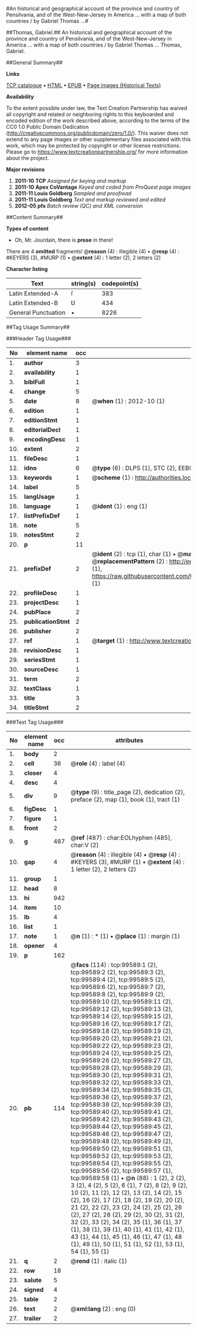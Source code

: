 #An historical and geographical account of the province and country of Pensilvania, and of the West-New-Jersey in America ... with a map of both countries / by Gabriel Thomas ...#

##Thomas, Gabriel.##
An historical and geographical account of the province and country of Pensilvania, and of the West-New-Jersey in America ... with a map of both countries / by Gabriel Thomas ...
Thomas, Gabriel.

##General Summary##

**Links**

[TCP catalogue](http://www.ota.ox.ac.uk/tcp/)  • 
[HTML](http://tei.it.ox.ac.uk/tcp/Texts-HTML/free/A64/A64548.html)  • 
[EPUB](http://tei.it.ox.ac.uk/tcp/Texts-EPUB/free/A64/A64548.epub) • 
[Page images (Historical Texts)](https://historicaltexts.jisc.ac.uk/eebo-13447651e)

**Availability**

To the extent possible under law, the Text Creation Partnership has waived all copyright and related or neighboring rights to this keyboarded and encoded edition of the work described above, according to the terms of the CC0 1.0 Public Domain Dedication (http://creativecommons.org/publicdomain/zero/1.0/). This waiver does not extend to any page images or other supplementary files associated with this work, which may be protected by copyright or other license restrictions. Please go to https://www.textcreationpartnership.org/ for more information about the project.

**Major revisions**

1. __2011-10__ __TCP__ *Assigned for keying and markup*
1. __2011-10__ __Apex CoVantage__ *Keyed and coded from ProQuest page images*
1. __2011-11__ __Louis Goldberg__ *Sampled and proofread*
1. __2011-11__ __Louis Goldberg__ *Text and markup reviewed and edited*
1. __2012-05__ __pfs__ *Batch review (QC) and XML conversion*

##Content Summary##

**Types of content**

  * Oh, Mr. Jourdain, there is **prose** in there!

There are 4 **omitted** fragments! 
 @__reason__ (4) : illegible (4)  •  @__resp__ (4) : #KEYERS (3), #MURP (1)  •  @__extent__ (4) : 1 letter (2), 2 letters (2)

**Character listing**


|Text|string(s)|codepoint(s)|
|---|---|---|
|Latin Extended-A|ſ|383|
|Latin Extended-B|Ʋ|434|
|General Punctuation|•|8226|

##Tag Usage Summary##

###Header Tag Usage###

|No|element name|occ|attributes|
|---|---|---|---|
|1.|__author__|3||
|2.|__availability__|1||
|3.|__biblFull__|1||
|4.|__change__|5||
|5.|__date__|8| @__when__ (1) : 2012-10 (1)|
|6.|__edition__|1||
|7.|__editionStmt__|1||
|8.|__editorialDecl__|1||
|9.|__encodingDesc__|1||
|10.|__extent__|2||
|11.|__fileDesc__|1||
|12.|__idno__|6| @__type__ (6) : DLPS (1), STC (2), EEBO-CITATION (1), OCLC (1), VID (1)|
|13.|__keywords__|1| @__scheme__ (1) : http://authorities.loc.gov/ (1)|
|14.|__label__|5||
|15.|__langUsage__|1||
|16.|__language__|1| @__ident__ (1) : eng (1)|
|17.|__listPrefixDef__|1||
|18.|__note__|5||
|19.|__notesStmt__|2||
|20.|__p__|11||
|21.|__prefixDef__|2| @__ident__ (2) : tcp (1), char (1)  •  @__matchPattern__ (2) : ([0-9\-]+):([0-9IVX]+) (1), (.+) (1)  •  @__replacementPattern__ (2) : http://eebo.chadwyck.com/downloadtiff?vid=$1&page=$2 (1), https://raw.githubusercontent.com/textcreationpartnership/Texts/master/tcpchars.xml#$1 (1)|
|22.|__profileDesc__|1||
|23.|__projectDesc__|1||
|24.|__pubPlace__|2||
|25.|__publicationStmt__|2||
|26.|__publisher__|2||
|27.|__ref__|1| @__target__ (1) : http://www.textcreationpartnership.org/docs/. (1)|
|28.|__revisionDesc__|1||
|29.|__seriesStmt__|1||
|30.|__sourceDesc__|1||
|31.|__term__|2||
|32.|__textClass__|1||
|33.|__title__|3||
|34.|__titleStmt__|2||


###Text Tag Usage###

|No|element name|occ|attributes|
|---|---|---|---|
|1.|__body__|2||
|2.|__cell__|36| @__role__ (4) : label (4)|
|3.|__closer__|4||
|4.|__desc__|4||
|5.|__div__|9| @__type__ (9) : title_page (2), dedication (2), preface (2), map (1), book (1), tract (1)|
|6.|__figDesc__|1||
|7.|__figure__|1||
|8.|__front__|2||
|9.|__g__|487| @__ref__ (487) : char:EOLhyphen (485), char:V (2)|
|10.|__gap__|4| @__reason__ (4) : illegible (4)  •  @__resp__ (4) : #KEYERS (3), #MURP (1)  •  @__extent__ (4) : 1 letter (2), 2 letters (2)|
|11.|__group__|1||
|12.|__head__|8||
|13.|__hi__|942||
|14.|__item__|10||
|15.|__lb__|4||
|16.|__list__|1||
|17.|__note__|1| @__n__ (1) : * (1)  •  @__place__ (1) : margin (1)|
|18.|__opener__|4||
|19.|__p__|162||
|20.|__pb__|114| @__facs__ (114) : tcp:99589:1 (2), tcp:99589:2 (2), tcp:99589:3 (2), tcp:99589:4 (2), tcp:99589:5 (2), tcp:99589:6 (2), tcp:99589:7 (2), tcp:99589:8 (2), tcp:99589:9 (2), tcp:99589:10 (2), tcp:99589:11 (2), tcp:99589:12 (2), tcp:99589:13 (2), tcp:99589:14 (2), tcp:99589:15 (2), tcp:99589:16 (2), tcp:99589:17 (2), tcp:99589:18 (2), tcp:99589:19 (2), tcp:99589:20 (2), tcp:99589:21 (2), tcp:99589:22 (2), tcp:99589:23 (2), tcp:99589:24 (2), tcp:99589:25 (2), tcp:99589:26 (2), tcp:99589:27 (2), tcp:99589:28 (2), tcp:99589:29 (2), tcp:99589:30 (2), tcp:99589:31 (2), tcp:99589:32 (2), tcp:99589:33 (2), tcp:99589:34 (2), tcp:99589:35 (2), tcp:99589:36 (2), tcp:99589:37 (2), tcp:99589:38 (2), tcp:99589:39 (2), tcp:99589:40 (2), tcp:99589:41 (2), tcp:99589:42 (2), tcp:99589:43 (2), tcp:99589:44 (2), tcp:99589:45 (2), tcp:99589:46 (2), tcp:99589:47 (2), tcp:99589:48 (2), tcp:99589:49 (2), tcp:99589:50 (2), tcp:99589:51 (2), tcp:99589:52 (2), tcp:99589:53 (2), tcp:99589:54 (2), tcp:99589:55 (2), tcp:99589:56 (2), tcp:99589:57 (1), tcp:99589:58 (1)  •  @__n__ (88) : 1 (2), 2 (2), 3 (2), 4 (2), 5 (2), 6 (1), 7 (2), 8 (2), 9 (2), 10 (2), 11 (2), 12 (2), 13 (2), 14 (2), 15 (2), 16 (2), 17 (2), 18 (2), 19 (2), 20 (2), 21 (2), 22 (2), 23 (2), 24 (2), 25 (2), 26 (2), 27 (2), 28 (2), 29 (2), 30 (2), 31 (2), 32 (2), 33 (2), 34 (2), 35 (1), 36 (1), 37 (1), 38 (1), 39 (1), 40 (1), 41 (1), 42 (1), 43 (1), 44 (1), 45 (1), 46 (1), 47 (1), 48 (1), 49 (1), 50 (1), 51 (1), 52 (1), 53 (1), 54 (1), 55 (1)|
|21.|__q__|2| @__rend__ (1) : italic (1)|
|22.|__row__|18||
|23.|__salute__|5||
|24.|__signed__|4||
|25.|__table__|2||
|26.|__text__|2| @__xml:lang__ (2) : eng (0)|
|27.|__trailer__|2||
